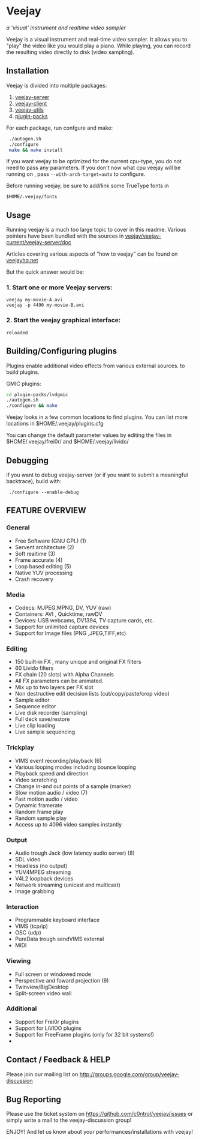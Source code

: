 Veejay
======

*a 'visual' instrument and realtime video sampler*

Veejay is a visual instrument and real-time video sampler.
It allows you to "play" the video like you would play a piano.
While playing, you can record the resulting video directly to disk (video sampling).


## Installation

Veejay is divided into multiple packages:

1. [veejay-server](https://github.com/c0ntrol/veejay/tree/master/veejay-current/veejay-server)
1. [veejay-client](https://github.com/c0ntrol/veejay/tree/master/veejay-current/veejay-client)
1. [veejay-utils](https://github.com/c0ntrol/veejay/tree/master/veejay-current/veejay-utils)
1. [plugin-packs](https://github.com/c0ntrol/veejay/tree/master/veejay-current/plugin-packs)

For each package, run confgure and make:


```bash
 ./autogen.sh
 ./configure
 make && make install
```

If you want veejay to be optimized for the current cpu-type, you do not need to pass any parameters. If you don't now what cpu veejay will be running on , pass `--with-arch-target=auto` to configure.


Before running veejay, be sure to add/link some TrueType fonts in 

    $HOME/.veejay/fonts

## Usage

Running veejay is a much too large topic to cover in this readme. Various
pointers have been bundled with the sources in [veejay/veejay-current/veejay-server/doc](./veejay-current/veejay-server/doc)

Articles covering various aspects of "how to veejay" can be found on [veejayhq.net](http://veejayhq.net)

But the quick answer would be:

### 1. Start one or more Veejay servers:

```
veejay my-movie-A.avi
veejay -p 4490 my-movie-B.avi
```

### 2. Start the veejay graphical interface:

```
reloaded
```

## Building/Configuring plugins

Plugins enable additional video effects from various external sources.
to build plugins.

GMIC plugins:

```bash
cd plugin-packs/lvdgmic
./autogen.sh
./configure && make 
```

Veejay looks in a few common locations to find plugins. You can list more locations in $HOME/.veejay/plugins.cfg

You can change the default parameter values by editing the files in $HOME/.veejay/frei0r/ and $HOME/.veejay/livido/

## Debugging

if you want to debug veejay-server (or if you want to submit a meaningful backtrace), build with:

     ./configure --enable-debug



## FEATURE OVERVIEW

### General

 * Free Software (GNU GPL) (1)
 * Servent architecture (2)
 * Soft realtime (3)
 * Frame accurate (4)
 * Loop based editing (5)
 * Native YUV processing
 * Crash recovery

### Media

 * Codecs: MJPEG,MPNG, DV, YUV (raw)
 * Containers: AVI , Quicktime, rawDV
 * Devices: USB webcams, DV1394, TV capture cards, etc.
 * Support for unlimited capture devices
 * Support for Image files (PNG ,JPEG,TIFF,etc)

### Editing

 * 150 built-in FX , many unique and original FX filters 
 * 60 Livido filters
 * FX chain (20 slots) with Alpha Channels
 * All FX parameters can be animated.
 * Mix up to two layers per FX slot
 * Non destructive edit decision lists (cut/copy/paste/crop video)
 * Sample editor
 * Sequence editor
 * Live disk recorder (sampling)
 * Full deck save/restore
 * Live clip loading 
 * Live sample sequencing

### Trickplay

 * VIMS event recording/playback (6)
 * Various looping modes including bounce looping
 * Playback speed and direction
 * Video scratching
 * Change in-and out points of a sample (marker)
 * Slow motion audio / video (7)
 * Fast motion audio / video
 * Dynamic framerate 
 * Random frame play
 * Random sample play
 * Access up to 4096 video samples instantly	

### Output

 * Audio trough Jack (low latency audio server) (8)
 * SDL video
 * Headless (no output)
 * YUV4MPEG streaming
 * V4L2 loopback devices
 * Network streaming (unicast and multicast)
 * Image grabbing

### Interaction

 * Programmable keyboard interface
 * VIMS (tcp/ip) 
 * OSC (udp)
 * PureData trough sendVIMS external
 * MIDI 

### Viewing

 * Full screen or windowed mode
 * Perspective and foward projection (9)
 * Twinview/BigDesktop
 * Split-screen video wall
 

### Additional

 * Support for Frei0r plugins
 * Support for LiVIDO plugins
 * Support for FreeFrame plugins (only for 32 bit systems!)
 * 
## Contact / Feedback & HELP

Please join our mailing list on http://groups.google.com/group/veejay-discussion

## Bug Reporting

Please use the ticket system on https://github.com/c0ntrol/veejay/issues or simply write a mail to the veejay-discussion group!

ENJOY! And let us know about your performances/installations with veejay! 

